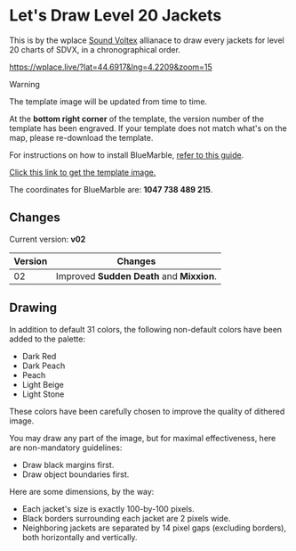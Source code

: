 # Let's Draw Level 20 Jackets

This is by the wplace [Sound Voltex](https://wplace.live/join?id=01989f5c-68ff-7a63-8f28-d965e94dbab1) allianace to draw every jackets for level 20 charts of SDVX, in a chronographical order.

<https://wplace.live/?lat=44.6917&lng=4.2209&zoom=15>

> [!WARNING]
> The template image will be updated from time to time.
>
> At the **bottom right corner** of the template, the version number of the template has been engraved.
> If your template does not match what's on the map, please re-download the template.

For instructions on how to install BlueMarble, [refer to this guide](https://github.com/sdvx-wplace/joyeuse?tab=readme-ov-file#using-bluemarble).

[Click this link to get the template image.](./level-20.png)

The coordinates for BlueMarble are: **1047 738 489 215**.

## Changes

Current version: **v02**

| Version | Changes |
| ------- | ------- |
| 02 | Improved **Sudden Death** and **Mixxion**. |

## Drawing

In addition to default 31 colors, the following non-default colors have been added to the palette:

- Dark Red
- Dark Peach
- Peach
- Light Beige
- Light Stone

These colors have been carefully chosen to improve the quality of dithered image.

You may draw any part of the image, but for maximal effectiveness, here are non-mandatory guidelines:

- Draw black margins first.
- Draw object boundaries first.

Here are some dimensions, by the way:

- Each jacket's size is exactly 100-by-100 pixels.
- Black borders surrounding each jacket are 2 pixels wide.
- Neighboring jackets are separated by 14 pixel gaps (excluding borders), both horizontally and vertically.
